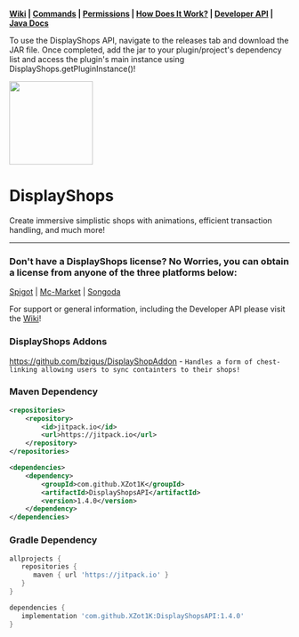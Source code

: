 **[Wiki](https://github.com/XZot1K/DisplayShopsAPI/wiki) | [Commands](https://github.com/XZot1K/DisplayShopsAPI/wiki/commands) | [Permissions](https://github.com/XZot1K/DisplayShopsAPI/wiki/permissions)
| [How Does It Work?](https://github.com/XZot1K/DisplayShopsAPI/wiki/shop-guide) | [Developer API](https://github.com/XZot1K/DisplayShopsAPI/wiki/developer-api)
| [Java Docs](https://xzot1k.github.io/DisplayShopsAPI/)**

To use the DisplayShops API, navigate to the releases tab and download the JAR file. Once completed, add the jar to your plugin/project's dependency list and access the plugin's main instance using
DisplayShops.getPluginInstance()!

<img src="https://imgur.com/mkPfGtg.png" width="150px" height="150px">

# DisplayShops

Create immersive simplistic shops with animations, efficient transaction handling, and much more!
***

### Don't have a DisplayShops license? No Worries, you can obtain a license from anyone of the three platforms below:

[Spigot](https://www.spigotmc.org/resources/•-display-shops-•-a-new-approach-to-player-shops-•.69766/) | [Mc-Market](https://www.mc-market.org/resources/11595/)
| [Songoda](https://songoda.com/marketplace/product/displayshops-displayshops.269)

For support or general information, including the Developer API please visit the [Wiki](https://github.com/XZot1K/DisplayShopsAPI/wiki)!

### DisplayShops Addons

https://github.com/bzigus/DisplayShopAddon - `Handles a form of chest-linking allowing users to sync containters to their shops!`

### Maven Dependency
```xml
<repositories>
    <repository>
        <id>jitpack.io</id>
        <url>https://jitpack.io</url>
    </repository>
</repositories>

<dependencies>
    <dependency>
        <groupId>com.github.XZot1K</groupId>
        <artifactId>DisplayShopsAPI</artifactId>
        <version>1.4.0</version>
    </dependency>
</dependencies>
```
### Gradle Dependency
```gradle
allprojects {
   repositories {
      maven { url 'https://jitpack.io' }
   }
}

dependencies {
   implementation 'com.github.XZot1K:DisplayShopsAPI:1.4.0'
}
```
